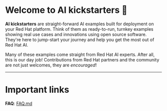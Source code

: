 # Welcome to AI kickstarters :wave: 

**AI kickstarters** are straight-forward AI examples built for deployment on
your Red Hat platform. Think of them as ready-to-run, turnkey examples showing
real use cases and innovations using open source software. They're here to
jump-start your journey and help you get the most out of Red Hat AI.


Many of these examples come straight from Red Hat AI experts. After all, this is
our day job! Contributions from Red Hat partners and the community are not just
welcomes, they are *encouraged*!


---
# Important links

**FAQ**:
[FAQ.md](FAQ.md)

